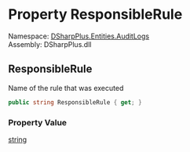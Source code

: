 # Property ResponsibleRule

Namespace: [DSharpPlus.Entities.AuditLogs](DSharpPlus.Entities.AuditLogs.md)  
Assembly: DSharpPlus.dll

## <a id="DSharpPlus_Entities_AuditLogs_DiscordAuditLogAutoModerationExecutedEntry_ResponsibleRule"></a>ResponsibleRule

Name of the rule that was executed

```csharp
public string ResponsibleRule { get; }
```

### Property Value

[string](https://learn.microsoft.com/dotnet/api/system.string)

